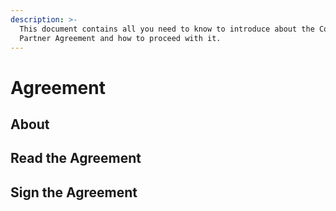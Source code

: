 ```yaml
---
description: >-
  This document contains all you need to know to introduce about the Community
  Partner Agreement and how to proceed with it.
---
```


# Agreement

## About





## Read the Agreement



## Sign the Agreement



##
